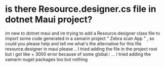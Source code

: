 
# is there Resource.designer.cs file in dotnet Maui project?

im new to dotnet maui and im trying to add a Resource.designer class file to import some code generated in a xamarin project " Zebra scan App " , so could you please help and tell me what's the alternative for this file resource.designer in maui please ..
I tried adding the file in the project root but i got like + 3000 error because of some global:: ... I tried adding the xamarin nuget packages too but nothing

        